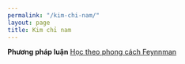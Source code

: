 ```yaml
---
permalink: "/kim-chi-nam/"
layout: page
title: Kim chỉ nam
---
```


**Phương pháp luận**
[Học theo phong cách Feynnman](/kcn-hoc-theo-phong-cach-feynnman)

